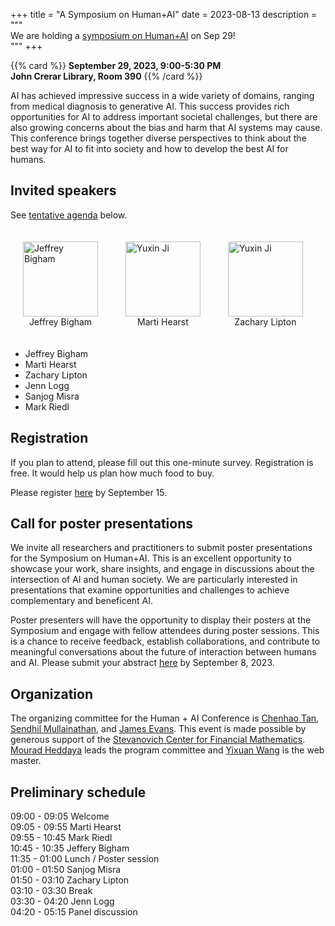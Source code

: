 +++
title = "A Symposium on Human+AI"
date = 2023-08-13
description = """\
We are holding a [symposium on Human+AI](news/230813-symposium-hai) on Sep 29!\
"""
+++

{{% card %}}
**September 29, 2023, 9:00-5:30 PM**   
**John Crerar Library, Room 390**
{{% /card %}}

AI has achieved impressive success in a wide variety of domains, ranging from medical diagnosis to generative AI. This success provides rich opportunities for AI to address important societal challenges, but there are also growing concerns about the bias and harm that AI systems may cause. This conference brings together diverse perspectives to think about the best way for AI to fit into society and how to develop the best AI for humans. 

## Invited speakers

See [tentative agenda](#preliminary-schedule) below.


<figure class="photo" style="display:inline-block;margin:20px;">
    <img src="https://www.cs.cmu.edu/~jbigham/pics/jbigham-2023.jpg" alt="Jeffrey Bigham" style="vertical-align:top;width:120px;" />
    <figcaption style="text-align:center;">
        Jeffrey Bigham
    </figcaption>
</figure>
<figure class="photo" style="display:inline-block;margin:20px;">
    <img src="Yuxin.jpg" alt="Yuxin Ji" style="vertical-align:top;width:120px;" />
    <figcaption style="text-align:center;">
        Marti Hearst
    </figcaption>
</figure>
<figure class="photo" style="display:inline-block;margin:20px;">
    <img src="Yuxin.jpg" alt="Yuxin Ji" style="vertical-align:top;width:120px;" />
    <figcaption style="text-align:center;">
        Zachary Lipton
    </figcaption>
</figure>

 - Jeffrey Bigham
 - Marti Hearst
 - Zachary Lipton
 - Jenn Logg
 - Sanjog Misra
 - Mark Riedl

## Registration

If you plan to attend, please fill out this one-minute survey. Registration is free. It would help us plan how much food to buy.

Please register [here](https://forms.gle/FBd1s3SW2cMULopx8) by September 15.

## Call for poster presentations

We invite all researchers and practitioners to submit poster presentations for the Symposium on Human+AI. This is an excellent opportunity to showcase your work, share insights, and engage in discussions about the intersection of AI and human society. We are particularly interested in presentations that examine opportunities and challenges to achieve complementary and beneficent AI.

Poster presenters will have the opportunity to display their posters at the Symposium and engage with fellow attendees during poster sessions. This is a chance to receive feedback, establish collaborations, and contribute to meaningful conversations about the future of interaction between humans and AI. Please submit your abstract [here](https://forms.gle/6wcXUzPBvv8tGQuHA) by September 8, 2023.

## Organization

The organizing committee for the Human + AI Conference is [Chenhao Tan](https://cs.uchicago.edu/people/chenhao-tan/), [Sendhil Mullainathan](https://www.chicagobooth.edu/faculty/directory/m/sendhil-mullainathan), and [James Evans](https://sociology.uchicago.edu/directory/james-evans). This event is made possible by generous support of the [Stevanovich Center for Financial Mathematics](https://stevanovichcenter.uchicago.edu/). [Mourad Heddaya](https://people.cs.uchicago.edu/~mourad/) leads the program committee and [Yixuan Wang](https://am.yixuan-wang.site/) is the web master.

## Preliminary schedule

09:00 - 09:05 Welcome  
09:05 - 09:55 Marti Hearst  
09:55 - 10:45 Mark Riedl  
10:45 - 10:35 Jeffery Bigham  
11:35 - 01:00 Lunch / Poster session  
01:00 - 01:50 Sanjog Misra  
01:50 - 03:10 Zachary Lipton  
03:10 - 03:30 Break  
03:30 - 04:20 Jenn Logg  
04:20 - 05:15 Panel discussion  
